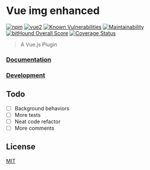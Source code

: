 # Vue img enhanced

[![npm](https://img.shields.io/npm/v/vue-img-enhanced.svg)](https://www.npmjs.com/package/vue-img-enhanced) [![vue2](https://img.shields.io/badge/vue-2.x-brightgreen.svg)](https://vuejs.org/)
[![Known Vulnerabilities](https://snyk.io/test/github/AlexanderYW/vue-img-enhanced/badge.svg)](https://snyk.io/test/github/AlexanderYW/vue-img-enhanced)
[![Maintainability](https://api.codeclimate.com/v1/badges/263eaf5f8270e4c3ab73/maintainability)](https://codeclimate.com/github/AlexanderYW/vue-img-enhanced/maintainability)
[![bitHound Overall Score](https://www.bithound.io/github/AlexanderYW/vue-img-enhanced/badges/score.svg)](https://www.bithound.io/github/AlexanderYW/vue-img-enhanced)
[![Coverage Status](https://coveralls.io/repos/github/AlexanderYW/vue-img-enhanced/badge.svg?branch=develop)](https://coveralls.io/github/AlexanderYW/vue-img-enhanced?branch=develop)

> A Vue.js Plugin

### [Documentation](https://github.com/AlexanderYW/vue-img-enhanced/wiki/Documentation)

### [Development](https://github.com/AlexanderYW/vue-img-enhanced/wiki/Development)


## Todo
- [ ] Background behaviors
- [ ] More tests
- [ ] Neat code refactor
- [ ] More comments

## License

[MIT](http://opensource.org/licenses/MIT)
